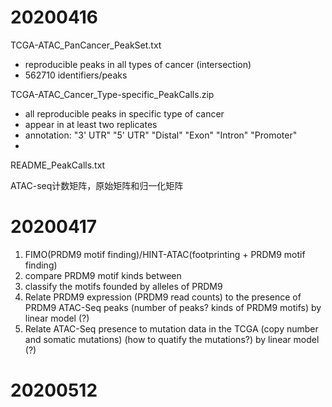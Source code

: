 # 20200416
TCGA-ATAC_PanCancer_PeakSet.txt
- reproducible peaks in all types of cancer (intersection)
- 562710 identifiers/peaks

TCGA-ATAC_Cancer_Type-specific_PeakCalls.zip
- all reproducible peaks in specific type of cancer
- appear in at least two replicates 
- annotation: "3' UTR"   "5' UTR"   "Distal"   "Exon"     "Intron"   "Promoter"
- 

README_PeakCalls.txt

ATAC-seq计数矩阵，原始矩阵和归一化矩阵

# 20200417
1. FIMO(PRDM9 motif finding)/HINT-ATAC(footprinting + PRDM9 motif finding)
2.  compare PRDM9 motif kinds between 
3. classify the motifs founded by alleles of PRDM9
4. Relate PRDM9 expression (PRDM9 read counts) to the presence of PRDM9 ATAC-Seq peaks (number of peaks? kinds of PRDM9 motifs) by linear model (?) 
5. Relate ATAC-Seq presence to mutation data in the TCGA (copy number and somatic mutations) (how to quatify the mutations?) by linear model (?)
# 20200512




<!--stackedit_data:
eyJoaXN0b3J5IjpbLTE5OTM0NTA1NzQsMTg2MzUwODM3LC0xND
I0MDQ1NjE3LC00NDM3MTgzODQsLTEwODEyMTIwMjgsLTQ3MzY4
MjcyNywxNTg2MDM4NjU0XX0=
-->